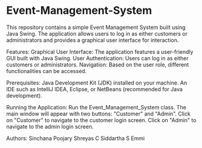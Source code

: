 # Event-Management-System

This repository contains a simple Event Management System built using Java Swing. The application allows users to log in as either customers or administrators and provides a graphical user interface for interaction.

Features:
Graphical User Interface: The application features a user-friendly GUI built with Java Swing.
User Authentication: Users can log in as either customers or administrators.
Navigation: Based on the user role, different functionalities can be accessed.

Prerequisites:
Java Development Kit (JDK) installed on your machine.
An IDE such as IntelliJ IDEA, Eclipse, or NetBeans (recommended for Java development).

Running the Application:
Run the Event_Management_System class. The main window will appear with two buttons: "Customer" and "Admin".
Click on "Customer" to navigate to the customer login screen.
Click on "Admin" to navigate to the admin login screen.


Authors:
Sinchana Poojary
Shreyas C
Siddartha S Emmi
